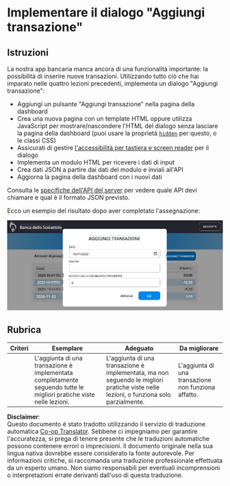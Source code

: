 <!--
CO_OP_TRANSLATOR_METADATA:
{
  "original_hash": "f23a868536c07da991b1d4e773161e25",
  "translation_date": "2025-08-26T00:50:11+00:00",
  "source_file": "7-bank-project/4-state-management/assignment.md",
  "language_code": "it"
}
-->
# Implementare il dialogo "Aggiungi transazione"

## Istruzioni

La nostra app bancaria manca ancora di una funzionalità importante: la possibilità di inserire nuove transazioni.
Utilizzando tutto ciò che hai imparato nelle quattro lezioni precedenti, implementa un dialogo "Aggiungi transazione":

- Aggiungi un pulsante "Aggiungi transazione" nella pagina della dashboard
- Crea una nuova pagina con un template HTML oppure utilizza JavaScript per mostrare/nascondere l'HTML del dialogo senza lasciare la pagina della dashboard (puoi usare la proprietà [`hidden`](https://developer.mozilla.org/docs/Web/HTML/Global_attributes/hidden) per questo, o le classi CSS)
- Assicurati di gestire [l'accessibilità per tastiera e screen reader](https://developer.paciellogroup.com/blog/2018/06/the-current-state-of-modal-dialog-accessibility/) per il dialogo
- Implementa un modulo HTML per ricevere i dati di input
- Crea dati JSON a partire dai dati del modulo e inviali all'API
- Aggiorna la pagina della dashboard con i nuovi dati

Consulta le [specifiche dell'API del server](../api/README.md) per vedere quale API devi chiamare e qual è il formato JSON previsto.

Ecco un esempio del risultato dopo aver completato l'assegnazione:

![Screenshot che mostra un esempio di dialogo "Aggiungi transazione"](../../../../translated_images/dialog.93bba104afeb79f12f65ebf8f521c5d64e179c40b791c49c242cf15f7e7fab15.it.png)

## Rubrica

| Criteri  | Esemplare                                                                                         | Adeguato                                                                                                                | Da migliorare                               |
| -------- | ------------------------------------------------------------------------------------------------- | ----------------------------------------------------------------------------------------------------------------------- | ------------------------------------------- |
|          | L'aggiunta di una transazione è implementata completamente seguendo tutte le migliori pratiche viste nelle lezioni. | L'aggiunta di una transazione è implementata, ma non seguendo le migliori pratiche viste nelle lezioni, o funziona solo parzialmente. | L'aggiunta di una transazione non funziona affatto. |

**Disclaimer**:  
Questo documento è stato tradotto utilizzando il servizio di traduzione automatica [Co-op Translator](https://github.com/Azure/co-op-translator). Sebbene ci impegniamo per garantire l'accuratezza, si prega di tenere presente che le traduzioni automatiche possono contenere errori o imprecisioni. Il documento originale nella sua lingua nativa dovrebbe essere considerato la fonte autorevole. Per informazioni critiche, si raccomanda una traduzione professionale effettuata da un esperto umano. Non siamo responsabili per eventuali incomprensioni o interpretazioni errate derivanti dall'uso di questa traduzione.